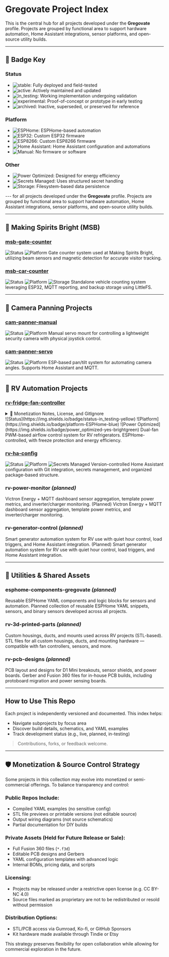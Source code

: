 # Gregovate Project Index

This is the central hub for all projects developed under the **Gregovate** profile. Projects are grouped by functional area to support hardware automation, Home Assistant integrations, sensor platforms, and open-source utility builds.

---

## 🔖 Badge Key

### Status

* ![stable](https://img.shields.io/badge/status-stable-brightgreen): Fully deployed and field-tested
* ![active](https://img.shields.io/badge/status-active-brightgreen): Actively maintained and updated
* ![in\_testing](https://img.shields.io/badge/status-in_testing-yellow): Working implementation undergoing validation
* ![experimental](https://img.shields.io/badge/status-experimental-orange): Proof-of-concept or prototype in early testing
* ![archived](https://img.shields.io/badge/status-archived-lightgrey): Inactive, superseded, or preserved for reference

### Platform

* ![ESPHome](https://img.shields.io/badge/platform-ESPHome-blue): ESPHome-based automation
* ![ESP32](https://img.shields.io/badge/platform-ESP32-blue): Custom ESP32 firmware
* ![ESP8266](https://img.shields.io/badge/platform-ESP8266-blue): Custom ESP8266 firmware
* ![Home Assistant](https://img.shields.io/badge/platform-Home_Assistant-blue): Home Assistant configuration and automations
* ![Manual](https://img.shields.io/badge/platform-Manual-grey): No firmware or software

### Other

* ![Power Optimized](https://img.shields.io/badge/power_optimized-yes-brightgreen): Designed for energy efficiency
* ![Secrets Managed](https://img.shields.io/badge/secrets-managed-lightgrey): Uses structured secret handling
* ![Storage](https://img.shields.io/badge/storage-LittleFS-lightgrey): Filesystem-based data persistence

\--- for all projects developed under the **Gregovate** profile. Projects are grouped by functional area to support hardware automation, Home Assistant integrations, sensor platforms, and open-source utility builds.

---

## 🧠 Making Spirits Bright (MSB)

### [msb-gate-counter](https://github.com/Gregovate/msb-gate-counter)

![Status](https://img.shields.io/badge/status-stable-brightgreen) ![Platform](https://img.shields.io/badge/platform-ESP32-blue)
Gate counter system used at Making Spirits Bright, utilizing beam sensors and magnetic detection for accurate visitor tracking.

### [msb-car-counter](https://github.com/Gregovate/msb-car-counter)

![Status](https://img.shields.io/badge/status-stable-brightgreen) ![Platform](https://img.shields.io/badge/platform-ESP32-blue) ![Storage](https://img.shields.io/badge/storage-LittleFS-lightgrey)
Standalone vehicle counting system leveraging ESP32, MQTT reporting, and backup storage using LittleFS.

---

## 📸 Camera Panning Projects

### [cam-panner-manual](https://github.com/Gregovate/cam-panner-manual)

![Status](https://img.shields.io/badge/status-archived-lightgrey) ![Platform](https://img.shields.io/badge/platform-Manual-grey)
Manual servo mount for controlling a lightweight security camera with physical joystick control.

### [cam-panner-servo](https://github.com/Gregovate/cam-panner-servo)

![Status](https://img.shields.io/badge/status-experimental-orange) ![Platform](https://img.shields.io/badge/platform-ESP8266-blue)
ESP-based pan/tilt system for automating camera angles. Supports Home Assistant and MQTT.

---

## 🚐 RV Automation Projects

### [rv-fridge-fan-controller](https://github.com/Gregovate/rv-fridge-fan-controller)

<details>
<summary>📄 Monetization Notes, License, and GitIgnore</summary>

#### `.gitignore`

```gitignore
# Fusion 360 source files
hardware/*.f3d
3d/*.f3d

# Editable PCB source
hardware/*.brd
hardware/*.sch
hardware/*.gbr
hardware/*.kicad*

# Sensitive or internal configs
firmware/secrets.yaml
firmware/private_*.yaml
*.env

# Version control clutter
*.log
*.db
__pycache__/
.idea/
.vscode/
.DS_Store
```

#### License

This project is published for educational and non-commercial use only.

* All original CAD files, circuit designs, and source YAML configurations remain the intellectual property of the author.
* You may not resell, redistribute, or modify source assets without explicit permission.
* Commercial use (including kits, clones, or derivatives) is prohibited under Creative Commons BY-NC 4.0.

© 2024–2025 Gregovate. All rights reserved.

</details>
![Status](https://img.shields.io/badge/status-in_testing-yellow) ![Platform](https://img.shields.io/badge/platform-ESPHome-blue) ![Power Optimized](https://img.shields.io/badge/power_optimized-yes-brightgreen)
Dual-fan PWM-based airflow control system for RV refrigerators. ESPHome-controlled, with freeze protection and energy efficiency.

### [rv-ha-config](https://github.com/Gregovate/rv-ha-config)

![Status](https://img.shields.io/badge/status-active-brightgreen) ![Platform](https://img.shields.io/badge/platform-Home_Assistant-blue) ![Secrets Managed](https://img.shields.io/badge/secrets-managed-lightgrey)
Version-controlled Home Assistant configuration with Git integration, secrets management, and organized package-based structure.

### rv-power-monitor *(planned)*

Victron Energy + MQTT dashboard sensor aggregation, template power metrics, and inverter/charger monitoring.
(Planned) Victron Energy + MQTT dashboard sensor aggregation, template power metrics, and inverter/charger monitoring.

### rv-generator-control *(planned)*

Smart generator automation system for RV use with quiet hour control, load triggers, and Home Assistant integration.
(Planned) Smart generator automation system for RV use with quiet hour control, load triggers, and Home Assistant integration.

---

## 🧰 Utilities & Shared Assets

### esphome-components-gregovate *(planned)*

Reusable ESPHome YAML components and logic blocks for sensors and automation.
Planned collection of reusable ESPHome YAML snippets, sensors, and binary sensors developed across all projects.

### rv-3d-printed-parts *(planned)*

Custom housings, ducts, and mounts used across RV projects (STL-based).
STL files for all custom housings, ducts, and mounting hardware — compatible with fan controllers, sensors, and more.

### rv-pcb-designs *(planned)*

PCB layout and designs for D1 Mini breakouts, sensor shields, and power boards.
Gerber and Fusion 360 files for in-house PCB builds, including protoboard migration and power sensing boards.

---

## How to Use This Repo

Each project is independently versioned and documented. This index helps:

* Navigate subprojects by focus area
* Discover build details, schematics, and YAML examples
* Track development status (e.g., live, planned, in-testing)

> Contributions, forks, or feedback welcome.

---

## 🛡️ Monetization & Source Control Strategy

Some projects in this collection may evolve into monetized or semi-commercial offerings. To balance transparency and control:

### Public Repos Include:

* Compiled YAML examples (no sensitive config)
* STL file previews or printable versions (not editable source)
* Output wiring diagrams (not source schematics)
* Partial documentation for DIY builds

### Private Assets (Held for Future Release or Sale):

* Full Fusion 360 files (`*.f3d`)
* Editable PCB designs and Gerbers
* YAML configuration templates with advanced logic
* Internal BOMs, pricing data, and scripts

### Licensing:

* Projects may be released under a restrictive open license (e.g. CC BY-NC 4.0)
* Source files marked as proprietary are not to be redistributed or resold without permission

### Distribution Options:

* STL/PCB access via Gumroad, Ko-fi, or GitHub Sponsors
* Kit hardware made available through Tindie or Etsy

This strategy preserves flexibility for open collaboration while allowing for commercial exploration in the future.
